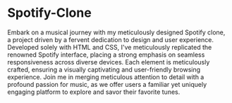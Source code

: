# Spotify-Clone
Embark on a musical journey with my meticulously designed Spotify clone, a project driven by a fervent dedication to design and user experience. Developed solely with HTML and CSS, I've meticulously replicated the renowned Spotify interface, placing a strong emphasis on seamless responsiveness across diverse devices. Each element is meticulously crafted, ensuring a visually captivating and user-friendly browsing experience. Join me in merging meticulous attention to detail with a profound passion for music, as we offer users a familiar yet uniquely engaging platform to explore and savor their favorite tunes.
